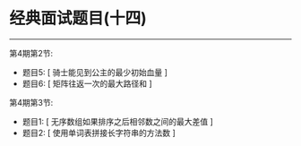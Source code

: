 # 经典面试题目(十四)

---

第4期第2节:
- 题目5: [ 骑士能见到公主的最少初始血量 ]
- 题目6: [ 矩阵往返一次的最大路径和 ]

第4期第3节:
- 题目1: [ 无序数组如果排序之后相邻数之间的最大差值 ]
- 题目2: [ 使用单词表拼接长字符串的方法数 ]